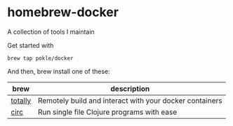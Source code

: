 homebrew-docker
===============

A collection of tools I maintain

Get started with 

	brew tap pokle/docker

And then, brew install one of these:

brew                                        | description
--------------------------------------------|------------
[totally](https://github.com/pokle/totally) | Remotely build and interact with your docker containers
[circ](https://github.com/pokle/circ)       | Run single file Clojure programs with ease


